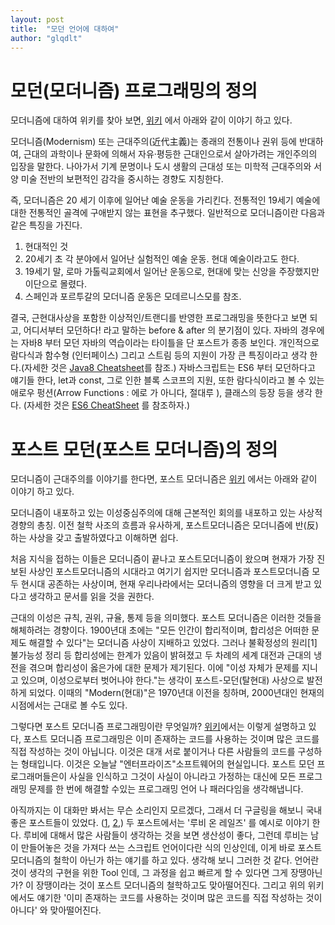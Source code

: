 ```yaml
---
layout: post
title:  "모던 언어에 대하여"
author: "glqdlt"
---
```


# 모던(모더니즘) 프로그래밍의 정의

모더니즘에 대하여 위키를 찾아 보면, [위키](https://ko.wikipedia.org/wiki/%EB%AA%A8%EB%8D%94%EB%8B%88%EC%A6%98) 에서 아래와 같이 이야기 하고 있다.

모더니즘(Modernism) 또는 근대주의(近代主義)는 종래의 전통이나 권위 등에 반대하여, 근대의 과학이나 문화에 의해서 자유·평등한 근대인으로서 살아가려는 개인주의의 입장을 말한다. 나아가서 기계 문명이나 도시 생활의 근대성 또는 미학적 근대주의와 서양 미술 전반의 보편적인 감각을 중시하는 경향도 지칭한다.

즉, 모더니즘은 20 세기 이후에 일어난 예술 운동을 가리킨다. 전통적인 19세기 예술에 대한 전통적인 골격에 구애받지 않는 표현을 추구했다. 일반적으로 모더니즘이란 다음과 같은 특징을 가진다.

1. 현대적인 것
2. 20세기 초 각 분야에서 일어난 실험적인 예술 운동. 현대 예술이라고도 한다.
3. 19세기 말, 로마 가톨릭교회에서 일어난 운동으로, 현대에 맞는 신앙을 주장했지만 이단으로 몰렸다.
4. 스페인과 포르투갈의 모더니즘 운동은 모데르니스모를 참조.

결국, 근현대사상을 포함한 이상적인/트랜디를 반영한 프로그래밍을 뜻한다고 보면 되고, 어디서부터 모던하다! 라고 말하는 before & after 의 분기점이 있다. 자바의 경우에는 자바8 부터 모던 자바의 역습이라는 타이틀을 단 포스트가 종종 보인다. 개인적으로 람다식과 함수형 (인터페이스) 그리고 스트림 등의 지원이 가장 큰 특징이라고 생각 한다.(자세한 것은 [Java8 Cheatsheet](https://github.com/BafS/Java8-CheatSheet)를 참조.) 자바스크립트는 ES6 부터 모던하다고 얘기들 한다, let과 const, 그로 인한 블록 스코프의 지원, 또한 람다식이라고 볼 수 있는 애로우 펑션(Arrow Functions : 에로 가 아니다, 절대루 ), 클래스의 등장 등을 생각 한다. (자세한 것은 [ES6 CheatSheet](https://github.com/DrkSephy/es6-cheatsheet#arrow-functions) 를 참조하자.)

# 포스트 모던(포스트 모더니즘)의 정의

모더니즘이 근대주의를 이야기를 한다면, 포스트 모더니즘은 [위키](https://namu.wiki/w/%ED%8F%AC%EC%8A%A4%ED%8A%B8%EB%AA%A8%EB%8D%94%EB%8B%88%EC%A6%98) 에서는 아래와 같이 이야기 하고 있다.

모더니즘이 내포하고 있는 이성중심주의에 대해 근본적인 회의를 내포하고 있는 사상적 경향의 총칭. 
이전 철학 사조의 흐름과 유사하게, 포스트모더니즘은 모더니즘에 반(反)하는 사상을 갖고 출발하였다고 이해하면 쉽다.

처음 지식을 접하는 이들은 모더니즘이 끝나고 포스트모더니즘이 왔으며 현재가 가장 진보된 사상인 포스트모더니즘의 시대라고 여기기 쉽지만 모더니즘과 포스트모더니즘 모두 현시대 공존하는 사상이며, 현재 우리나라에서는 모더니즘의 영향을 더 크게 받고 있다고 생각하고 문서를 읽을 것을 권한다. 

근대의 이성은 규칙, 권위, 규율, 통제 등을 의미했다. 포스트 모더니즘은 이러한 것들을 해체하려는 경향이다. 1900년대 초에는 "모든 인간이 합리적이며, 합리성은 어떠한 문제도 해결할 수 있다"는 모더니즘 사상이 지배하고 있었다. 그러나 불확정성의 원리[1] 불가능성 정리 등 합리성에는 한계가 있음이 밝혀졌고 두 차례의 세계 대전과 근대의 냉전을 겪으며 합리성이 옳은가에 대한 문제가 제기된다. 이에 "이성 자체가 문제를 지니고 있으며, 이성으로부터 벗어나야 한다."는 생각이 포스트-모던(탈현대) 사상으로 발전하게 되었다. 이때의 "Modern(현대)"은 1970년대 이전을 칭하며, 2000년대인 현재의 시점에서는 근대로 볼 수도 있다.

그렇다면 포스트 모더니즘 프로그래밍이란 무엇일까? [위키](http://wiki.c2.com/?PostModernProgramming)에서는 이렇게 설명하고 있다, 
포스트 모더니즘 프로그래밍은 이미 존재하는 코드를 사용하는 것이며 많은 코드를 직접 작성하는 것이 아닙니다. 이것은 대개 서로 붙이거나 다른 사람들의 코드를 구성하는 형태입니다. 이것은 오늘날 "엔터프라이즈"소프트웨어의 현실입니다. 포스트 모던 프로그래머들은이 사실을 인식하고 그것이 사실이 아니라고 가정하는 대신에 모든 프로그래밍 문제를 한 번에 해결할 수있는 프로그래밍 언어 나 패러다임을 생각해냅니다. 

아직까지는 이 대화만 봐서는 무슨 소리인지 모르겠다, 그래서 더 구글링을 해보니 국내 좋은 포스트들이 있었다. ([1](http://gogothing.tistory.com/10), [2](http://egloos.zum.com/agile/v/1543742),) 두 포스트에서는 '루비 온 레일즈' 를 예시로 이야기 한다. 루비에 대해서 많은 사람들이 생각하는 것을 보면 생산성이 좋다, 그런데 루비는 남이 만들어놓은 것을 가져다 쓰는 스크립트 언어이다란 식의 인상인데, 이게 바로 포스트 모더니즘의 철학이 아닌가 하는 얘기를 하고 있다. 생각해 보니 그러한 것 같다. 언어란 것이 생각의 구현을 위한 Tool 인데, 그 과정을 쉽고 빠르게 할 수 있다면 그게 장땡아닌가? 이 장땡이라는 것이 포스트 모더니즘의 철학하고도 맞아떨어진다. 그리고 위의 위키에서도 얘기한 '이미 존재하는 코드를 사용하는 것이며 많은 코드를 직접 작성하는 것이 아니다' 와 맞아떨어진다.